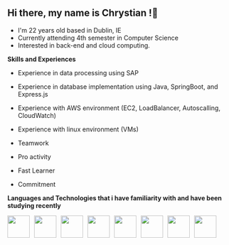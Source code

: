 ## Hi there, my name is Chrystian !👋

- I'm 22 years old based in Dublin, IE
- Currently attending 4th semester in Computer Science
- Interested in back-end and cloud computing.

**Skills and Experiences**

- Experience in data processing using SAP
- Experience in database implementation using Java, SpringBoot, and Express.js
- Experience with AWS environment (EC2, LoadBalancer, Autoscalling, CloudWatch)
- Experience with linux environment (VMs)

- Teamwork
- Pro activity
- Fast Learner
- Commitment

**Languages and Technologies that i have familiarity with and have been studying recently**


  <link rel="stylesheet" type='text/css' href="https://cdn.jsdelivr.net/gh/devicons/devicon@latest/devicon.min.css" />
          

  <div style="display: flex; align-items: center; gap: 10px;">
  <img src="https://cdn.jsdelivr.net/gh/devicons/devicon@latest/icons/spring/spring-original.svg" width="50" />
  <img src="https://cdn.jsdelivr.net/gh/devicons/devicon@latest/icons/java/java-original.svg" width="50" />
  <img src="https://cdn.jsdelivr.net/gh/devicons/devicon@latest/icons/javascript/javascript-original.svg" width="50" />
  <img src="https://cdn.jsdelivr.net/gh/devicons/devicon@latest/icons/express/express-original.svg" width="50" />
  <img src="https://cdn.jsdelivr.net/gh/devicons/devicon@latest/icons/amazonwebservices/amazonwebservices-original-wordmark.svg" width="50" />
  <img src="https://cdn.jsdelivr.net/gh/devicons/devicon@latest/icons/linux/linux-original.svg" width="50" />
  <img src="https://cdn.jsdelivr.net/gh/devicons/devicon@latest/icons/mysql/mysql-original.svg" width="50" />
  <img src="https://cdn.jsdelivr.net/gh/devicons/devicon@latest/icons/mongodb/mongodb-original-wordmark.svg" width="50" />
</div>
          
          
          
          
          
          
          
